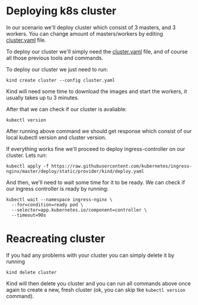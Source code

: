 # Deploying k8s cluster

In our scenario we'll deploy cluster which consist of 3 masters, and 3 workers. You can change amount of masters/workers by editing [cluster.yaml](cluster.yaml) file.

To deploy our cluster we'll simply need the [cluster.yaml](cluster.yaml) file, and of course all those previous tools and commands.

To deploy our cluster we just need to run:

```shell
kind create cluster --config cluster.yaml
```

Kind will need some time to download the images and start the workers, it usually takes up tu 3 minutes.

After that we can check if our cluster is avaliable:
```shell
kubectl version
```

After running above command we should get response which consist of our local kubectl version and cluster version.

If everything works fine we'll proceed to deploy ingress-controller on our cluster. Lets run:

```shell
kubectl apply -f https://raw.githubusercontent.com/kubernetes/ingress-nginx/master/deploy/static/provider/kind/deploy.yaml
```

And then, we'll need to wait some time for it to be ready. We can check if our ingress controller is ready by running:

```shell
kubectl wait --namespace ingress-nginx \
  --for=condition=ready pod \
  --selector=app.kubernetes.io/component=controller \
  --timeout=90s
```

# Reacreating cluster

If you had any problems with your cluster you can simply delete it by running
```shell
kind delete cluster
```

Kind will then delete you cluster and you can run all commands above once again to create a new, fresh cluster (ok, you can skip tke `kubectl version` command).